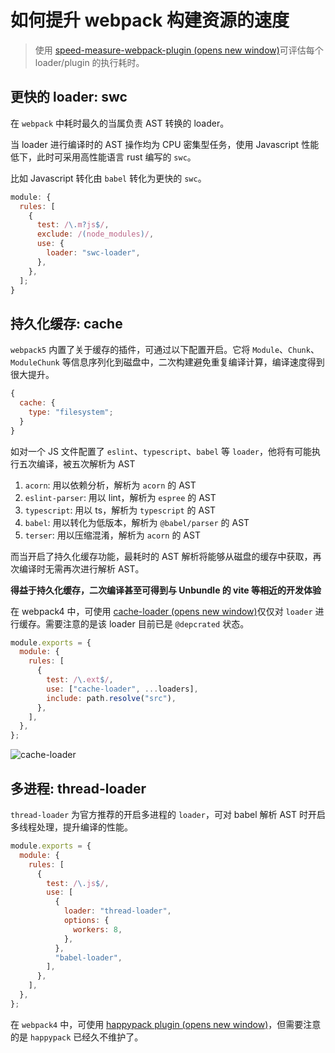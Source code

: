 # 如何提升 webpack 构建资源的速度

> 使用 [speed-measure-webpack-plugin (opens new window)](https://github.com/stephencookdev/speed-measure-webpack-plugin)可评估每个 loader/plugin 的执行耗时。

## 更快的 loader: swc

在 `webpack` 中耗时最久的当属负责 AST 转换的 loader。

当 loader 进行编译时的 AST 操作均为 CPU 密集型任务，使用 Javascript 性能低下，此时可采用高性能语言 rust 编写的 `swc`。

比如 Javascript 转化由 `babel` 转化为更快的 `swc`。

```js
module: {
  rules: [
    {
      test: /\.m?js$/,
      exclude: /(node_modules)/,
      use: {
        loader: "swc-loader",
      },
    },
  ];
}
```

## 持久化缓存: cache

`webpack5` 内置了关于缓存的插件，可通过以下配置开启。它将 `Module`、`Chunk`、`ModuleChunk` 等信息序列化到磁盘中，二次构建避免重复编译计算，编译速度得到很大提升。

```js
{
  cache: {
    type: "filesystem";
  }
}
```

如对一个 JS 文件配置了 `eslint`、`typescript`、`babel` 等 `loader`，他将有可能执行五次编译，被五次解析为 AST

1. `acorn`: 用以依赖分析，解析为 `acorn` 的 AST
2. `eslint-parser`: 用以 lint，解析为 `espree` 的 AST
3. `typescript`: 用以 ts，解析为 `typescript` 的 AST
4. `babel`: 用以转化为低版本，解析为 `@babel/parser` 的 AST
5. `terser`: 用以压缩混淆，解析为 `acorn` 的 AST

而当开启了持久化缓存功能，最耗时的 AST 解析将能够从磁盘的缓存中获取，再次编译时无需再次进行解析 AST。

**得益于持久化缓存，二次编译甚至可得到与 Unbundle 的 vite 等相近的开发体验**

在 webpack4 中，可使用 [cache-loader (opens new window)](https://github.com/webpack-contrib/cache-loader)仅仅对 `loader` 进行缓存。需要注意的是该 loader 目前已是 `@depcrated` 状态。

```js
module.exports = {
  module: {
    rules: [
      {
        test: /\.ext$/,
        use: ["cache-loader", ...loaders],
        include: path.resolve("src"),
      },
    ],
  },
};
```

![cache-loader](https://cdn.jsdelivr.net/gh/shfshanyue/assets@master/src/cache-loader.7hlpm1nh2z40.png)

## 多进程: thread-loader

`thread-loader` 为官方推荐的开启多进程的 `loader`，可对 babel 解析 AST 时开启多线程处理，提升编译的性能。

```js
module.exports = {
  module: {
    rules: [
      {
        test: /\.js$/,
        use: [
          {
            loader: "thread-loader",
            options: {
              workers: 8,
            },
          },
          "babel-loader",
        ],
      },
    ],
  },
};
```

在 `webpack4` 中，可使用 [happypack plugin (opens new window)](https://github.com/amireh/happypack)，但需要注意的是 `happypack` 已经久不维护了。
